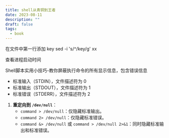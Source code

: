 ```yaml
---
title: shell从青铜到王者
date: 2023-08-11
description: ""
draft: false
tags:
  - book
---
```



在文件中第一行添加 key
sed -i 's/^/key/g' xx



查看进程启动时间



Shell脚本实用小技巧-教你屏蔽执行命令的所有显示信息，包含错误信息

-  标准输入（STDIN），文件描述符为 0
- 标准输出（STDOUT），文件描述符为 1
- 标准错误（STDERR），文件描述符为 2

1. **重定向到 `/dev/null`**：
    - `command > /dev/null`：仅隐藏标准输出。
    - `command 2> /dev/null`：仅隐藏标准错误。
    - `command &> /dev/null` 或 `command > /dev/null 2>&1`：同时隐藏标准输出和标准错误。

























